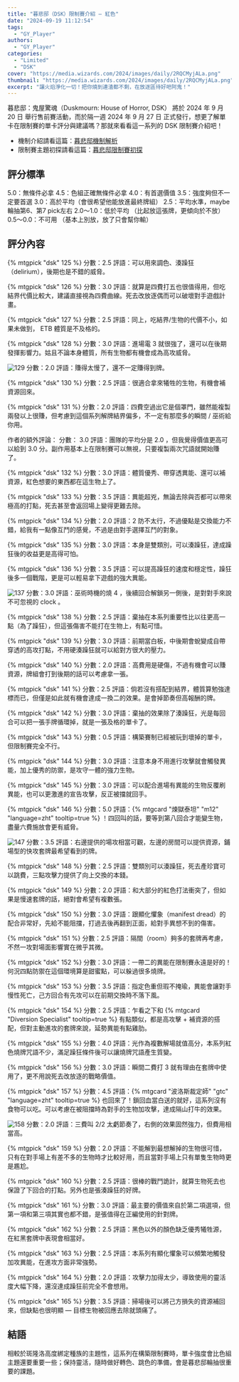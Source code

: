 ```yaml
---
title: "暮悲邸（DSK）限制賽介紹 — 紅色"
date: "2024-09-19 11:12:54"
tags:
  - "GY_Player"
authors:
  - "GY_Player"
categories:
  - "Limited"
  - "DSK"
cover: "https://media.wizards.com/2024/images/daily/2RQCMyjALa.png"
thumbnail: "https://media.wizards.com/2024/images/daily/2RQCMyjALa.png"
excerpt: "讓火焰淨化一切！把你燒到連渣都不剩，在放逐區待好吧阿鬼！"
---
```


暮悲邸：鬼屋驚魂（Duskmourn: House of Horror, DSK） 將於 2024 年 9 月 20 日 舉行售前賽活動，而於隔一週 2024 年 9 月 27 日 正式發行，想更了解單卡在限制賽的單卡評分與建議嗎？那就來看看這一系列的 DSK 限制賽介紹吧！

- 機制介紹請看這篇：[暮悲邸機制解析](https://guildmagesforum.tw/DSK-mechanism/)
- 限制賽主題初探請看這篇：[暮悲邸限制賽初探](https://guildmagesforum.tw/DSK-Limited-Preliminary/)



## 評分標準

5.0：無條件必拿
4.5：色組正確無條件必拿
4.0：有首選價值 
3.5：強度夠但不一定要首選 
3.0：高於平均（會很希望他能放進最終牌組）
2.5：平均水準，maybe輪抽第6、第7 pick左右
2.0～1.0：低於平均 （比起放這張牌，更傾向於不放）
0.5～0.0：不可用 （基本上別放，放了只會幫你輸）

## 評分內容

{% mtgpick "dsk" 125 %}
分數：2.5
評語：可以用來調色、湊躁狂（delirium），後期也是不錯的威脅。


<!---126--->
{% mtgpick "dsk" 126 %}
分數：3.0
評語：就算是四費打五也很值得用，但吃結界代價比較大，建議直接視為四費曲線。死去改放逐偶而可以破壞對手遊戲計畫。


<!---127--->
{% mtgpick "dsk" 127 %}
分數：2.5
評語：同上，吃結界/生物的代價不小，如果未做到， ETB 體質是不及格的。


<!---128--->
{% mtgpick "dsk" 128 %}
分數：3.0
評語：進場電 3 就很強了，還可以在後期發揮影響力。姑且不論本身體質，所有生物都有機會成為高攻威脅。


<!---129--->
![129](https://i.imgur.com/QscIwIx.png)
分數：2.0
評語：賺得太慢了，還不一定賺得到牌。



<!---130--->
{% mtgpick "dsk" 130 %}
分數：2.5
評語：很適合拿來犧牲的生物，有機會補資源回來。


<!---131--->
{% mtgpick "dsk" 131 %}
分數：2.0
評語：四費空過出它是個罩門，雖然能複製兩發以上很賺，但考慮到這個系列解牌結界偏多，不一定有那麼多的瞬間 / 巫術給你用。

作者的額外評論：
分數： 3.0
評語：團隊的平均分是 2.0 ，但我覺得價值更高可以給到 3.0 分。副作用基本上在限制賽可以無視，只要複製兩次咒語就開始賺了。



<!---132--->
{% mtgpick "dsk" 132 %}
分數：3.0
評語：體質優秀、帶穿透異能、還可以補資源，紅色想要的東西都在這生物上了。



<!---133--->
{% mtgpick "dsk" 133 %}
分數：3.5
評語：異能超兇，無論去除與否都可以帶來極高的打點，死去甚至會返回場上變得更難去除。


<!---134--->
{% mtgpick "dsk" 134 %}
分數：2.0
評語：2 防不太行，不過優點是交換能力不錯，給我有一點像互鬥的感覺，不過是由對手選擇互鬥的對象。



<!---135--->
{% mtgpick "dsk" 135 %}
分數：3.0
評語：本身是雙類別，可以湊躁狂，達成躁狂後的收益更是高得可怕。


<!---136--->
{% mtgpick "dsk" 136 %}
分數：3.5
評語：可以提高躁狂的速度和穩定性，躁狂後多一個戰階，更是可以輕易拿下遊戲的強大異能。


<!---137--->
![137](https://i.imgur.com/dl3HLWC.png)
分數：3.0
評語：巫術時機的燒 4 ，後續回合解鎖另一側後，是對對手來說不可忽視的 clock 。


<!---138--->
{% mtgpick "dsk" 138 %}
分數：2.5
評語：棄抽在本系列重要性比以往更高一點（為了躁狂），但這張傷害不能打在生物上，有點可惜。

<!---139--->
{% mtgpick "dsk" 139 %}
分數：3.0
評語：前期當白板，中後期會蛻變成自帶穿透的高攻打點，不用硬湊躁狂就可以給對方很大的壓力。


<!---140--->
{% mtgpick "dsk" 140 %}
分數：2.0
評語：高費用是硬傷，不過有機會可以賺資源，牌組會打到後期的話可以考慮拿一張。


<!---141--->
{% mtgpick "dsk" 141 %}
分數：2.5
評語：倘若沒有搭配到結界，體質算勉強達標而已，但僅是如此就有機會達成一換二的效果。是會掉節奏但高報酬的牌。

<!---142--->
{% mtgpick "dsk" 142 %}
分數：3.0
評語：棄抽的效果除了湊躁狂，光是每回合可以把一張手牌循環掉，就是一張及格的單卡了。


<!---143--->
{% mtgpick "dsk" 143 %}
分數：0.5
評語：構築賽制已經被玩到壞掉的單卡，但限制賽完全不行。


<!---144--->
{% mtgpick "dsk" 144 %}
分數：3.0
評語：注意本身不用進行攻擊就會觸發異能，加上優秀的防禦，是攻守一體的強力生物。


<!---145--->
{% mtgpick "dsk" 145 %}
分數：3.0
評語：可以配合進場有異能的生物反覆刷異能，也可以更激進的宣告攻擊，反正被擋就回手。


<!---146--->
{% mtgpick "dsk" 146 %}
分數：5.0
評語：{% mtgcard "煉獄泰坦" "m12" "language=zht" tooltip=true %} ！四回叫的話，要等到第八回合才能變生物，盡量六費施放會更有威脅。


<!---147--->
![147](https://i.imgur.com/fhaNhJz.png)
分數：3.5
評語：右邊提供的場攻相當可觀，左邊的房間可以提供資源，鋪場型的快攻套牌最希望看到的牌。


<!---148--->
{% mtgpick "dsk" 148 %}
分數：2.5
評語：雙類別可以湊躁狂，死去產珍寶可以跳費，三點攻擊力提供了向上交換的本錢。


<!---149--->
{% mtgpick "dsk" 149 %}
分數：2.0
評語：和大部分的紅色打法衝突了，但如果是慢速套牌的話，絕對會希望有複數張。


<!---150--->
{% mtgpick "dsk" 150 %}
分數：3.0
評語：跟顯化懼象（manifest dread）的配合非常好，先給不能阻擋，打過去後再翻到正面，給對手異想不到的傷害。


<!---151--->
{% mtgpick "dsk" 151 %}
分數：2.5
評語：隔間（room）夠多的套牌再考慮，不然一攻對場面影響實在微乎其微。


<!---152--->
{% mtgpick "dsk" 152 %}
分數：3.0
評語：一帶二的異能在限制賽永遠是好的！何況四點防禦在這個環境算是甜蜜點，可以躲過很多燒牌。


<!---153--->
{% mtgpick "dsk" 153 %}
分數：3.5
評語：指定色重但瑕不掩瑜，異能會讓對手慢性死亡，己方回合有先攻可以在前期交換時不落下風。


<!---154--->
{% mtgpick "dsk" 154 %}
分數：2.5
評語：乍看之下和 {% mtgcard "Diversion Specialist" tooltip=true %} 有點類似，都是高攻擊 + 補資源的搭配，但對主動進攻的套牌來說，延勢異能有點雞肋。


<!---155--->
{% mtgpick "dsk" 155 %}
分數：4.0
評語：光作為複數解場就值高分，本系列紅色燒牌咒語不少，滿足躁狂條件後可以讓燒牌咒語產生質變。



<!---156--->
{% mtgpick "dsk" 156 %}
分數：3.0
評語：瞬間二費打 3 就有理由在套牌中使用了，更不用說死去改放逐的戰略價值。



<!---157--->
{% mtgpick "dsk" 157 %}
分數：4.5
評語：{% mtgcard "波洛斯裁定師" "gtc" "language=zht" tooltip=true %} 也回來了！鎖回血當白送的就好，這系列沒有食物可以吃。可以考慮在被阻擋時為對手的生物加攻擊，達成隔山打牛的效果。


<!---158--->
![158](https://i.imgur.com/OxUPJEd.png)
分數：2.0
評語：三費叫 2/2 太虧節奏了，右側的效果固然強力，但費用相當高。


<!---159--->
{% mtgpick "dsk" 159 %}
分數：2.0
評語：不能解到最想解掉的生物很可惜，只有在對手場上有差不多的生物時才比較好用，而且當對手場上只有單隻生物時更是尷尬。


<!---160--->
{% mtgpick "dsk" 160 %}
分數：2.5
評語：很棒的戰鬥詭計，就算生物死去也保證了下回合的打點。另外也是張湊躁狂的好牌。


<!---161--->
{% mtgpick "dsk" 161 %}
分數：3.0
評語：最主要的價值來自於第二項選項，但第一項和第三項其實也都不錯，是張值得在正編使用的針對牌。


<!---162--->
{% mtgpick "dsk" 162 %}
分數：2.5
評語：黑色以外的顏色缺乏優秀犧牲源，在紅黑套牌中表現會相當好。


<!---163--->
{% mtgpick "dsk" 163 %}
分數：2.5
評語：本系列有顯化懼象可以頻繁地觸發加攻異能，在進攻方面非常強勢。


<!---164--->
{% mtgpick "dsk" 164 %}
分數：2.0
評語：攻擊力加得太少，導致使用的靈活度大幅下降，還沒達成躁狂前完全不會想用。


<!---165--->
{% mtgpick "dsk" 165 %}
分數：3.5
評語：掃場後可以將己方損失的資源補回來，但缺點也很明顯 — 目標生物被回應去除就頭痛了。


## 結語
相較於斑隆洛高度綁定種族的主題性，這系列在構築限制賽時，單卡強度會比色組主題還要重要一些；保持靈活，隨時做好轉色、跳色的準備，會是暮悲邸輪抽很重要的課題。
